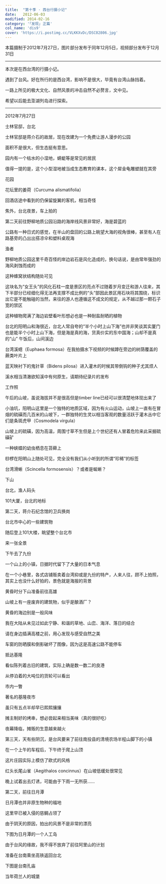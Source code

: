 ```yaml
---
title:  "第十季 · 西台行摄小记"
date:   2012-06-03
modified: 2014-02-16
category: '｢发现｣ 正篇'
col_name: 'dis9'
cover: 'https://i.postimg.cc/VLKKXvDc/DSC02806.jpg'
---
```


本篇摄制于2012年7月27日，图片部分发布于同年12月5日，视频部分发布于12月31日

---

本次是在西台湾的行摄小记。

遇到了台风。好在所行的是西台湾，影响不是很大，毕竟有台湾山脉挡着。

一路上所见的极大文化、自然风景的冲击自然不必赘言，文中见。

希望以后能去澎湖列岛进行探索。

---

2012年7月27日

士林官邸，台北

士林官邸是蒋介石的故居，现在改建为一个免费让游人漫步的公园

面积不是很大，但生态挺有意思。

园内有一个枯水的小湿地，蜻蜓等是常见的居民

值得一提的是，这个小型湿地被当成生态教育的课本，这个犀金龟雕塑就在其旁



花园

花坛里的姜荷（Curcuma alismatifolia）

回酒店途中看到的仍保留旋翼的客机，相当奇怪

焦外，台北夜景，车上拍的

第二天前往野柳地质公园沿路的海岸线风景非常好，海是碧蓝的

公路有一种日式的感觉，在半山的盘回的公路上眺望大海的视角很棒，甚至有人在路基旁的凸出出搭凉伞和塑料桌观海









渔者





野柳地质公园这里千奇百怪的岸边岩石是风化造成的，换句话说，是由常年强劲的海风剥蚀而成的



这种蜂窝状结构随处可见





这块名为“女王头”的风化石柱一度是景区的亮点不过随着岁月变迁和游人往来，其下半部分已经细化得无法再支撑不成比例的“头”部因此景区用石块将其围绕，标识出它是不能触碰的当然，来往的游人也遵循这不成文的规定，从不越过那一颗石子宽的禁区


这种植物爬满了海边岩壁看叶形想必也是一种耐盐耐晒的植物



台北的阳明山和海很近，台北人常自夸的“半个小时上山下海”也并非笑谈其实厦门也是能半个小时上山下海，但是海是真的海，货真价实的东中国海；山却不是真的“山”
午饭后，山间溪边

台湾溪蟌（Euphaea formosa）在我拍摄水下视频的时候蹲在旁边的树荫覆盖的蕨类叶片上



蓝天映衬下的鬼针草（Bidens pilosa）进入灌木的时候其带倒钩的种子尤其烦人


溪水相当清澈欲知溪中有何原生，请期待纪录片的发布






工作照




午后的山坡，虽说海拔并不是很高但是timber line已经可以很清楚地体现出来了




小油坑，阳明山这里是一个独特的地质区域，因为有火山运动，山坡上一直有在冒烟的硫磺而几百米的山坡下，一群独特的生灵以相当客观的数量活跃于灌木丛中它们是条斑虎甲（Cosmodela virgula）












山坡上的硫磺，因为高温，周围寸草不生但是上个世纪还有人冒着危险来此采掘硫磺矿




一种蛱蝶的幼虫栖息在苔藓上




桫椤在阳明山上随处可见，完全没有我们从小听到的所谓“珍稀”的标签





台湾滑蜥（Scincella formosensis）？或者是蜒蜥？









下山

台北，渔人码头



101大厦，台北的地标


第二天，蒋介石纪念馆的卫兵换岗

台北市中心的一些建筑物


随后登上101大楼，眺望整个台北市

来一张全景

下午去了九份

一个山上的小镇，日据时代留下了大量的日本气息

在一个小巷里，各式店铺贩卖着台湾抑或是九份的特产，人来人往，顾不上拍照，其实上也没什么好拍的，景色就是海报的背景

黄昏时分下山准备前往高雄

山坡上有一座废弃的建筑物，似乎是酿酒厂？


黄昏的海边别是一般风味

我在大陆从未见过如此宁静、和谐的草地、山峦、海洋、落日的结合

请在身边插满高楼之前，用心发现与感受自然之美

车窗的防晒膜和倒影破坏了图像，因为这是高速公路不能停车



抵达基隆

看似陈列着古旧的建筑，实际上确是数一数二的良港

从停泊着的大吨位的货轮可以看出


市内一瞥

著名的基隆夜市

虽只有五点半却早已熙熙攘攘


摊主制好的烤串，想必尝起来相当美味（真的很好吃）

夜幕降临，摊贩的生意越来越火




第三天，天有些阴沉，是台风要来了前往南投县的清境农场半程山脚下的小镇



在一个上午的车程后，下午终于爬上山顶







这片庄园实际上模仿了欧式的风格


红头长尾山雀（Aegithalos concinnus）在山坡低缓处很常见






晚上试着出去灯诱，可能由于下雨一无所获……

第二天，前往日月潭





日月潭也并非原生物种的福地

这里早已被入侵的慈鲷占领了


由于阴天的原因，拍出的风景不是非常的漂亮

下图为日月潭的一个人工岛



由于台风的缘故，我不得不放弃了前往阿里山的计划

准备在台南乘坐高铁返回台北

下图是台南孔庙





当年荷兰人的城堡
